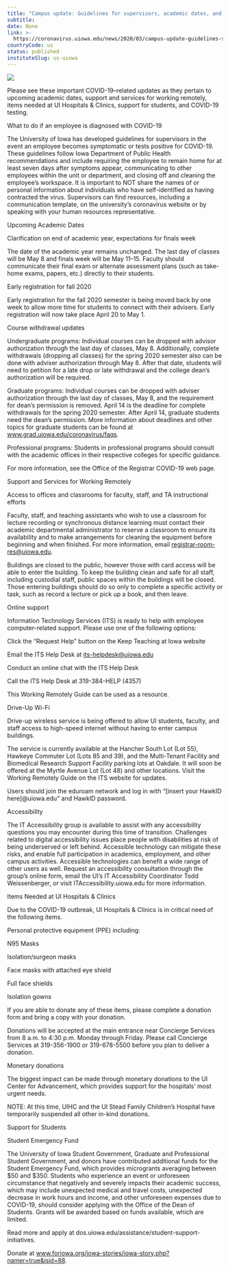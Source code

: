 ```yaml
---
title: "Campus update: Guidelines for supervisors, academic dates, and support services"
subtitle: 
date: None
link: >-
  https://coronavirus.uiowa.edu/news/2020/03/campus-update-guidelines-supervisors-academic-dates-and-support-services
countryCode: us
status: published
instituteSlug: us-uiowa
---
```

![](https://coronavirus.uiowa.edu/profiles/custom/sitenow/assets/favicon.ico)

Please see these important COVID-19–related updates as they pertain to upcoming academic dates, support and services for working remotely, items needed at UI Hospitals & Clinics, support for students, and COVID-19 testing.

What to do if an employee is diagnosed with COVID-19

The University of Iowa has developed guidelines for supervisors in the event an employee becomes symptomatic or tests positive for COVID-19. These guidelines follow Iowa Department of Public Health recommendations and include requiring the employee to remain home for at least seven days after symptoms appear, communicating to other employees within the unit or department, and closing off and cleaning the employee’s workspace. It is important to NOT share the names of or personal information about individuals who have self-identified as having contracted the virus. Supervisors can find resources, including a communication template, on the university’s coronavirus website or by speaking with your human resources representative.

Upcoming Academic Dates

Clarification on end of academic year, expectations for finals week

The date of the academic year remains unchanged. The last day of classes will be May 8 and finals week will be May 11–15. Faculty should communicate their final exam or alternate assessment plans (such as take-home exams, papers, etc.) directly to their students.

Early registration for fall 2020

Early registration for the fall 2020 semester is being moved back by one week to allow more time for students to connect with their advisers. Early registration will now take place April 20 to May 1.

Course withdrawal updates

Undergraduate programs: Individual courses can be dropped with advisor authorization through the last day of classes, May 8. Additionally, complete withdrawals (dropping all classes) for the spring 2020 semester also can be done with adviser authorization through May 8. After that date, students will need to petition for a late drop or late withdrawal and the college dean’s authorization will be required.

Graduate programs: Individual courses can be dropped with adviser authorization through the last day of classes, May 8, and the requirement for dean’s permission is removed. April 14 is the deadline for complete withdrawals for the spring 2020 semester. After April 14, graduate students need the dean’s permission. More information about deadlines and other topics for graduate students can be found at www.grad.uiowa.edu/coronavirus/faqs.

Professional programs: Students in professional programs should consult with the academic offices in their respective colleges for specific guidance.

For more information, see the Office of the Registrar COVID-19 web page.

Support and Services for Working Remotely

Access to offices and classrooms for faculty, staff, and TA instructional efforts

Faculty, staff, and teaching assistants who wish to use a classroom for lecture recording or synchronous distance learning must contact their academic departmental administrator to reserve a classroom to ensure its availability and to make arrangements for cleaning the equipment before beginning and when finished. For more information, email registrar-room-res@uiowa.edu.

Buildings are closed to the public, however those with card access will be able to enter the building. To keep the building clean and safe for all staff, including custodial staff, public spaces within the buildings will be closed. Those entering buildings should do so only to complete a specific activity or task, such as record a lecture or pick up a book, and then leave.

Online support

Information Technology Services (ITS) is ready to help with employee computer-related support. Please use one of the following options:

Click the “Request Help” button on the Keep Teaching at Iowa website

Email the ITS Help Desk at its-helpdesk@uiowa.edu

Conduct an online chat with the ITS Help Desk

Call the ITS Help Desk at 319-384-HELP (4357)

This Working Remotely Guide can be used as a resource.

Drive-Up Wi-Fi

Drive-up wireless service is being offered to allow UI students, faculty, and staff access to high-speed internet without having to enter campus buildings.

The service is currently available at the Hancher South Lot (Lot 55), Hawkeye Commuter Lot (Lots 85 and 39), and the Multi-Tenant Facility and Biomedical Research Support Facility parking lots at Oakdale. It will soon be offered at the Myrtle Avenue Lot (Lot 48) and other locations. Visit the Working Remotely Guide on the ITS website for updates.

Users should join the eduroam network and log in with “[insert your HawkID here]@uiowa.edu” and HawkID password.

Accessibility

The IT Accessibility group is available to assist with any accessibility questions you may encounter during this time of transition. Challenges related to digital accessibility issues place people with disabilities at risk of being underserved or left behind. Accessible technology can mitigate these risks, and enable full participation in academics, employment, and other campus activities. Accessible technologies can benefit a wide range of other users as well. Request an accessibility consultation through the group’s online form, email the UI’s IT Accessibility Coordinator Todd Weissenberger, or visit ITAccessibility.uiowa.edu for more information.

Items Needed at UI Hospitals & Clinics

Due to the COVID-19 outbreak, UI Hospitals & Clinics is in critical need of the following items.

Personal protective equipment (PPE) including:

N95 Masks

Isolation/surgeon masks

Face masks with attached eye shield

Full face shields

Isolation gowns

If you are able to donate any of these items, please complete a donation form and bring a copy with your donation.

Donations will be accepted at the main entrance near Concierge Services from 8 a.m. to 4:30 p.m. Monday through Friday. Please call Concierge Services at 319-356-1900 or 319-678-5500 before you plan to deliver a donation.

Monetary donations

The biggest impact can be made through monetary donations to the UI Center for Advancement, which provides support for the hospitals’ most urgent needs.

NOTE: At this time, UIHC and the UI Stead Family Children’s Hospital have temporarily suspended all other in-kind donations.

Support for Students

Student Emergency Fund

The University of Iowa Student Government, Graduate and Professional Student Government, and donors have contributed additional funds for the Student Emergency Fund, which provides microgrants averaging between $50 and $350. Students who experience an event or unforeseen circumstance that negatively and severely impacts their academic success, which may include unexpected medical and travel costs, unexpected decrease in work hours and income, and other unforeseen expenses due to COVID-19, should consider applying with the Office of the Dean of Students. Grants will be awarded based on funds available, which are limited.

Read more and apply at dos.uiowa.edu/assistance/student-support-initiatives.

Donate at www.foriowa.org/iowa-stories/iowa-story.php?namer=true&isid=88.